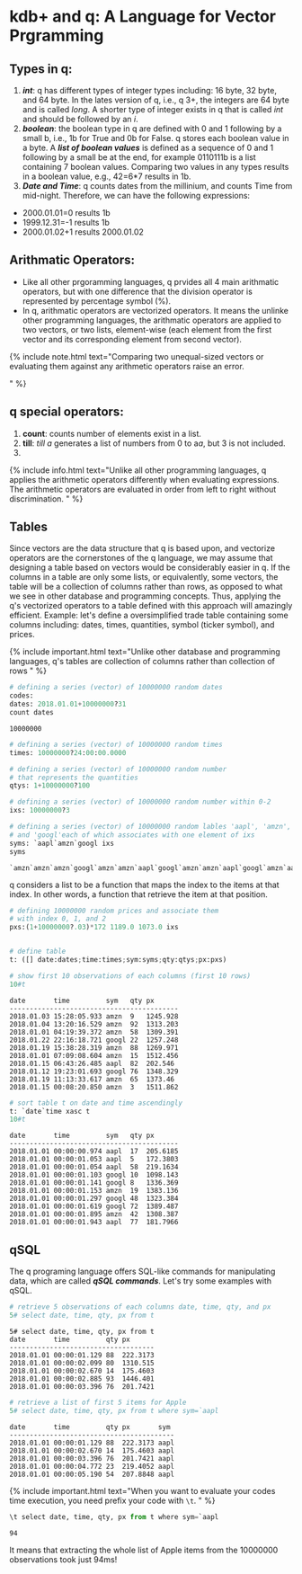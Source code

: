 # kdb+ and q: A Language for Vector Prgramming
## Types in q:
  1.  <em><b>int</b></em>: q has different types of integer types including: 16 byte, 32 byte, and 64 byte. In the lates version of q, i.e., q 3+, the integers are 64 byte and is called <em>long</em>. A shorter type of integer exists in q that is called <em>int</em> and should be followed by an <em>i</em>.
  2.  <em><b>boolean</b></em>: the boolean type in q are defined with 0 and 1 following by a small b, i.e., 1b for True and 0b for False. q stores each boolean value in a byte.
  A <em><b>list of boolean values</b></em> is defined as a sequence of 0 and 1 following by a small be at the end, for example 0110111b is a list containing 7 boolean values.
  Comparing two values in any types results in a boolean value, e.g., 42=6\*7 results in 1b.
  3. <em><b>Date and Time</b></em>: q counts dates from the millinium, and counts Time from mid-night. Therefore, we can have the following expressions:
*   2000.01.01=0 results 1b
*   1999.12.31=-1 results 1b
*   2000.01.02+1 results 2000.01.02


## Arithmatic Operators:
  * Like all other prgoramming languages, q prvides all 4 main arithmatic operators, but with one difference that the division operator is represented by percentage symbol (%).
  * In q, arithmatic operators are vectorized operators. It means the unlinke other programming languages, the arithmatic operators are applied to two vectors, or two lists, element-wise (each element from the first vector and its corresponding element from second vector).


  {% include note.html text="Comparing two unequal-sized vectors or evaluating them against any arithmetic operators raise an error.
  </p>
" %}



## q special operators:
  1.  <b>count</b>: counts number of elements exist in a list.
  2.  <b>till</b>: <em>till a</em> generates a list of numbers from 0 to a<em>a</em>, but 3 is not included.
  3.  

{% include info.html text="Unlike all other programming languages, q applies the arithmetic operators differently when evaluating expressions. The arithmetic operators are evaluated in order from left to right without discrimination.
" %}


## Tables
Since vectors are the data structure that q is based upon, and vectorize operators are the cornerstones of the q language, we may assume that designing a table based on vectors would be considerably easier in q. If the columns in a table are only some lists, or equivalently, some vectors, the table will be a collection of columns rather than rows, as opposed to what we see in other database and programming concepts. Thus, applying the q's vectorized operators to a table defined with this approach will amazingly efficient.
Example: let's define a oversimplified trade table containing some columns including: dates, times, quantities, symbol (ticker symbol), and prices.

{% include important.html text="Unlike other database and programming languages, q's tables are collection of columns rather than collection of rows
" %}

```python
# defining a series (vector) of 10000000 random dates
codes:
dates: 2018.01.01+10000000?31
count dates
```
    10000000

```python
# defining a series (vector) of 10000000 random times
times: 10000000?24:00:00.0000

# defining a series (vector) of 10000000 random number 
# that represents the quantities
qtys: 1+10000000?100

# defining a series (vector) of 10000000 random number within 0-2
ixs: 10000000?3

# defining a series (vector) of 10000000 random lables 'aapl', 'amzn', 
# and 'googl'each of which associates with one element of ixs
syms: `aapl`amzn`googl ixs
syms
```
    `amzn`amzn`amzn`googl`amzn`amzn`aapl`googl`amzn`amzn`aapl`googl`amzn`aapl`aap..

q considers a list to be a function that maps the index to the items at that index. In other words, a function that retrieve the item at that position.

```python
# defining 10000000 random prices and associate them 
# with index 0, 1, and 2
pxs:(1+10000000?.03)*172 1189.0 1073.0 ixs


# define table
t: ([] date:dates;time:times;sym:syms;qty:qtys;px:pxs)

# show first 10 observations of each columns (first 10 rows)
10#t
```
    date       time         sym   qty px
    ------------------------------------------
    2018.01.03 15:28:05.933 amzn  9   1245.928
    2018.01.04 13:20:16.529 amzn  92  1313.203
    2018.01.01 04:19:39.372 amzn  58  1309.391
    2018.01.22 22:16:18.721 googl 22  1257.248
    2018.01.19 15:38:28.319 amzn  88  1269.971
    2018.01.01 07:09:08.604 amzn  15  1512.456
    2018.01.15 06:43:26.485 aapl  82  202.546
    2018.01.12 19:23:01.693 googl 76  1348.329
    2018.01.19 11:13:33.617 amzn  65  1373.46
    2018.01.15 00:08:20.850 amzn  3   1511.862

```python
# sort table t on date and time ascendingly
t: `date`time xasc t
10#t
```
    date       time         sym   qty px
    ------------------------------------------
    2018.01.01 00:00:00.974 aapl  17  205.6185
    2018.01.01 00:00:01.053 aapl  5   172.3803
    2018.01.01 00:00:01.054 aapl  58  219.1634
    2018.01.01 00:00:01.103 googl 10  1098.143
    2018.01.01 00:00:01.141 googl 8   1336.369
    2018.01.01 00:00:01.153 amzn  19  1383.136
    2018.01.01 00:00:01.297 googl 48  1323.384
    2018.01.01 00:00:01.619 googl 72  1389.487
    2018.01.01 00:00:01.895 amzn  42  1308.387
    2018.01.01 00:00:01.943 aapl  77  181.7966


## qSQL
The q programing language offers SQL-like commands for manipulating data, which are called <em><b>qSQL commands</b></em>. Let's try some examples with qSQL.

```python
# retrieve 5 observations of each columns date, time, qty, and px
5# select date, time, qty, px from t
```
    5# select date, time, qty, px from t
    date       time         qty px
    ------------------------------------
    2018.01.01 00:00:01.129 88  222.3173
    2018.01.01 00:00:02.099 80  1310.515
    2018.01.01 00:00:02.670 14  175.4603
    2018.01.01 00:00:02.885 93  1446.401
    2018.01.01 00:00:03.396 76  201.7421

```python
# retrieve a list of first 5 items for Apple
5# select date, time, qty, px from t where sym=`aapl
```
    date       time         qty px       sym
    -----------------------------------------
    2018.01.01 00:00:01.129 88  222.3173 aapl
    2018.01.01 00:00:02.670 14  175.4603 aapl
    2018.01.01 00:00:03.396 76  201.7421 aapl
    2018.01.01 00:00:04.772 23  219.4052 aapl
    2018.01.01 00:00:05.190 54  207.8848 aapl


{% include important.html text="When you want to evaluate your codes time execution, you need prefix your code with `\t`.
" %}

```python
\t select date, time, qty, px from t where sym=`aapl
```
    94
It means that extracting the whole list of Apple items from the 10000000 observations took just 94ms!
